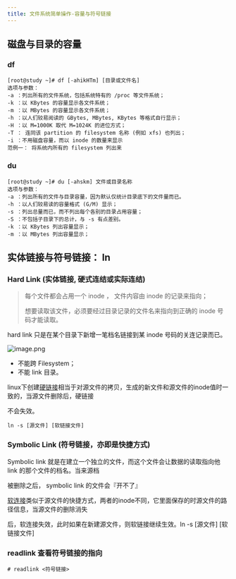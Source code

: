 ```yaml
---
title: 文件系统简单操作-容量与符号链接
---
```



## 磁盘与目录的容量
### df
```shell
[root@study ~]# df [-ahikHTm] [目录或文件名]
选项与参数：
-a ：列出所有的文件系统，包括系统特有的 /proc 等文件系统；
-k ：以 KBytes 的容量显示各文件系统；
-m ：以 MBytes 的容量显示各文件系统；
-h ：以人们较易阅读的 GBytes, MBytes, KBytes 等格式自行显示；
-H ：以 M=1000K 取代 M=1024K 的进位方式；
-T ： 连同该 partition 的 filesystem 名称 (例如 xfs) 也列出；
-i ：不用磁盘容量，而以 inode 的数量来显示
范例一： 将系统内所有的 filesystem 列出来
```

### du
```shell
[root@study ~]# du [-ahskm] 文件或目录名称
选项与参数：
-a ：列出所有的文件与目录容量，因为默认仅统计目录底下的文件量而已。
-h ：以人们较易读的容量格式 (G/M) 显示；
-s ：列出总量而已，而不列出每个各别的目录占用容量；
-S ：不包括子目录下的总计，与 -s 有点差别。
-k ：以 KBytes 列出容量显示；
-m ：以 MBytes 列出容量显示；
```

## 实体链接与符号链接： ln
### Hard Link (实体链接, 硬式连结或实际连结)

> 每个文件都会占用一个 inode ， 文件内容由 inode 的记录来指向；
>
> 想要读取该文件，必须要经过目录记录的文件名来指向到正确的 inode 号码才能读取。


hard link 只是在某个目录下新增一笔档名链接到某 inode 号码的关连记录而已。

![image.png](https://leo-1258140835.cos.ap-guangzhou.myqcloud.com/blogimages/1608718830490-04edc880-f86a-481c-8447-1a6535348260.png)



- 不能跨 Filesystem；
- 不能 link 目录。

linux下创建[硬链接](https://so.csdn.net/so/search?q=硬链接&spm=1001.2101.3001.7020)相当于对源文件的拷贝，生成的新文件和源文件的inode值时一致的，当源文件删除后，硬链接

不会失效。

`ln -s [源文件] [软链接文件]` 

### Symbolic Link (符号链接，亦即是快捷方式)

Symbolic link 就是在建立一个独立的文件，而这个文件会让数据的读取指向他 link 的那个文件的档名。当来源档

被删除之后， symbolic link 的文件会『开不了』

[软连接](https://so.csdn.net/so/search?q=软连接&spm=1001.2101.3001.7020)类似于源文件的快捷方式，两者的inode不同，它里面保存的时源文件的路径信息，当源文件的删除消失

后，软连接失效，此时如果在新建源文件，则软链接继续生效。ln  -s   [源文件]   [软链接文件]

### readlink 查看符号链接的指向

`# readlink <符号链接>`
